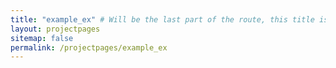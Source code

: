 ```yaml
---
title: "example_ex" # Will be the last part of the route, this title is purely for navigation
layout: projectpages
sitemap: false
permalink: /projectpages/example_ex 
---
```

